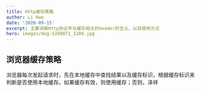 ```yaml
---
title: Http缓存策略
author: Li Hao
date: '2020-09-15'
excerpt: 主要讲解Http协议中与缓存相关的header的含义，以及使用方式
hero: images/dog-5288071_1280.jpg
---
```

## 浏览器缓存策略
浏览器每次发起请求时，先在本地缓存中查找结果以及缓存标识，根据缓存标识来判断是否使用本地缓存。如果缓存有效，则使用缓存；否则，泽祥
